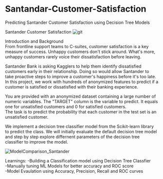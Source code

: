 # Santandar-Customer-Satisfaction
Predicting Santander Customer Satisfaction using Decision Tree Models

Santander Customer Satisfaction
![git](https://user-images.githubusercontent.com/112804900/194742888-ca4354d1-03ca-43c6-8564-d427460ffb7d.png)

Introduction and Background <br>
From frontline support teams to C-suites, customer satisfaction is a key measure of success. Unhappy customers don't stick around. What's more, unhappy customers rarely voice their dissatisfaction before leaving.

Santander Bank is asking Kagglers to help them identify dissatisfied customers early in their relationship. Doing so would allow Santander to take proactive steps to improve a customer's happiness before it's too late.<br>
In this project, we work with hundreds of anonymized features to predict if a customer is satisfied or dissatisfied with their banking experience.<br>

You are provided with an anonymized dataset containing a large number of numeric variables. The "TARGET" column is the variable to predict. It equals one for unsatisfied customers and 0 for satisfied customers.<br>
The task is to predict the probability that each customer in the test set is an unsatisfied customer.<br>

We implement a decision tree classifier model from the Scikit-learn library to predict the class. We will initially evaluate the default decision tree model and step by step explore differnent parameters of the decision tree classifier to improve the model.

![ModelComparison_Santander](https://user-images.githubusercontent.com/112804900/194783245-1cf594a6-7263-45dc-807f-abc83dfeed3d.png)

Learnings:
-Building a Classification model using Decision Tree Classfier <br>
-Manually tuning ML Models for better accuracy and ROC score <br>
-Model Evaulation using Accuracy, Precision, Recall and ROC curves <br>
